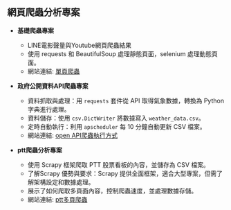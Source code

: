 ## 網頁爬蟲分析專案
- **基礎爬蟲專案**
  - LINE電影聲量與Youtube網頁爬蟲結果
  - 使用 requests 和 BeautifulSoup 處理靜態頁面，selenium 處理動態頁面。
  - 網站連結: [單頁爬蟲](https://github.com/yichiaaa/Data_Analysis/blob/9fd793a3f3a5a1879054e16a11053b0fc7953fa7/da.md)

- **政府公開資料API爬蟲專案**
  - 資料抓取與處理：用 `requests` 套件從 API 取得氣象數據，轉換為 Python 字典進行處理。
  - 資料儲存：使用 `csv.DictWriter` 將數據寫入 `weather_data.csv`。
  - 定時自動執行：利用 `apscheduler` 每 10 分鐘自動更新 CSV 檔案。
  -  網站連結: [open API爬蟲執行方式](https://github.com/yichiaaa/Data_Analysis/blob/e63738b99f10eb8e388ef4d13cee8939290bc0c5/open_api.md)

- **ptt爬蟲分析專案**
  - 使用 Scrapy 框架爬取 PTT 股票看板的內容，並儲存為 CSV 檔案。
  - 了解Scrapy 優勢與要求：Scrapy 提供全面框架，適合大型專案，但需了解架構設定和數據處理。
  - 展示了如何爬取多頁面內容，控制爬蟲速度，並處理數據存儲。
  - 網站連結: [ptt多頁爬蟲](https://github.com/yichiaaa/Data_Analysis/blob/41b8fea74993931339a6e837df06d14f27b8ee50/ptt.md)
  
